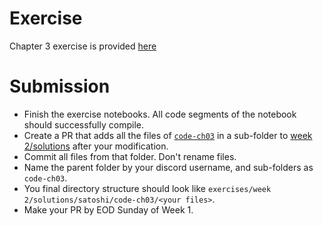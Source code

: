 # Exercise

Chapter 3 exercise is provided [here](https://github.com/jimmysong/programmingbitcoin/tree/master/code-ch03)

# Submission

- Finish the exercise notebooks. All code segments of the notebook should successfully compile.
- Create a PR that adds all the files of [`code-ch03`](https://github.com/jimmysong/programmingbitcoin/tree/master/code-ch01) in a sub-folder to [week 2/solutions](/exercises/week%202/solutions/) after your modification.
- Commit all files from that folder. Don't rename files.
- Name the parent folder by your discord username, and sub-folders as `code-ch03`.
- You final directory structure should look like `exercises/week 2/solutions/satoshi/code-ch03/<your files>`.
- Make your PR by EOD Sunday of Week 1.
